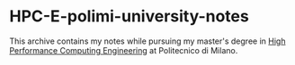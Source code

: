 # HPC-E-polimi-university-notes

This archive contains my notes while pursuing my master's degree in [High Performance Computing Engineering](https://masterhpc.polimi.it/) at Politecnico di Milano.
